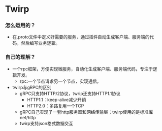 # Twirp

### 怎么运用的？
- 在.proto文件中定义好需要的服务，通过插件自动生成客户端、服务端的代码，然后编写业务逻辑。

### 自己的理解？
- 一个rpc框架，方便实现微服务，自动化生成客户端、服务端代码，专注于逻辑开发。
    - rpc:一个节点请求另一个节点，实现通信。
- twirp与gRPC的区别
    - gRPC只支持HTTP/2协议，twrip还支持HTTP1.1协议
        - HTTP1.1：keep-alive减少开销
        - HTTP2.0：多路复用一个TCP
    - gRPC自己实现了一套http服务器和网络传输层；twirp使用的是标准库net/http
    - twirp支持json格式数据交互